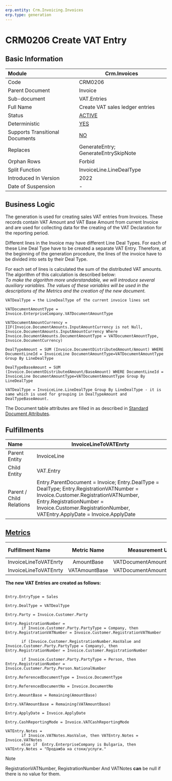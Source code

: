```yaml
---
erp.entity: Crm.Invoicing.Invoices
erp.type: generation
---
```


# CRM0206 Create VAT Entry

## Basic Information

| Module                          | Crm.Invoices                                               |
| :------------------------------ | ---------------------------------------------------------- |
| Code                            | CRM0206                                                    |
| Parent Document                 | Invoice                                                    |
| Sub-document                    | VAT.Entries                                                |
| Full Name                       | Create VAT sales ledger entries                            |
| Status                          | [ACTIVE](xref:generation-procedures)                       |
| Deterministic                   | [YES](xref:document-generation-and-transitional-documents) |
| Supports Transitional Documents | [NO](xref:document-generation-and-transitional-documents)  |
| Replaces                        | GenerateEntry; GenerateEntrySkipNote                       |
| Orphan Rows                     | Forbid                                                     |
| Split Function                  | InvoiceLine.LineDealType                                   |
| Introduced In Version           | 2022                                                       |
| Date of Suspension              | -                                                          |

## Business Logic

The generation is used for creating sales VAT entries from Invoices. These records contain VAT Amount and VAT Base Amount from current Invoice and are used for collecting data  for the creating of the VAT Declaration for the reporting period.

Different lines in the Invoice may have different Line Deal Types. For each of these Line Deal Type have to be created a separate VAT Entry. Therefore, at the beginning of the generation procedure, the lines of the invoice have to be divided into sets by their Deal Type. 

For each set of lines is calculated the sum of the distributed VAT amounts. The algorithm of this calculation is described below:
<br/>_Тo make the algorithm more understandable, we will introduce several auxiliary variables. The values of these variables will be used in the descriptions of the Metrics and the creation of the new document._

````
VATDealType = the LineDealType of the current invoice lines set

VATDocumentAmountType = Invoice.EnterpriseCompany.VATDocumentAmountType
 
VATDocumentAmountCurrency = IIF(Invoice.DocumentAmounts.InputAmountCurrency is not Null, Invoice.DocumentAmounts.InputAmountCurrency Where Invoice.DocumentAmounts.DocumentAmountType = VATDocumentAmountType, Invoice.DocumentCurrency)

DealTypeAmount = SUM (Invoice.DocumentDistributedAmount/Amount) WHERE DocumentLineId = InvoiceLine DocumentAmountType=VATDocumentAmountType Group By LineDealType

DealTypeBaseAmount = SUM (Invoice.DocumentDistributedAmount/BaseAmount) WHERE DocumentLineId = InvoiceLine DocumentAmountType=VATDocumentAmountType Group By LineDealType

VATDealType = InvoiceLine.LineDealType Group By LineDealType - it is same which is used for grouping in DealTypeAmount and DealTypeBaseAmount.
````

The Document table attributes are filled in as described in [Standard Document Attributes](../reference/standard-document-attributes.md).

## Fulfillments

| Name                     | InvoiceLineToVATEnrty                                        |
| :----------------------- | ------------------------------------------------------------ |
| Parent Entity            | InvoiceLine                                                  |
| Child Entity             | VAT.Entry                                                    |
| Parent / Child Relations | Entry.ParentDocument = Invoice; Entry.DealType = DealType; Entry.RegistrationVATNumber = Invoice.Customer.RegistrationVATNumber, Entry.RegistrationNumber = Invoice.Customer.RegistrationNumber, VATEntry.ApplyDate = Invoice.ApplyDate |

## [Metrics](../reference/metrics.md)

| Fulfillment Name      |  Metric Name  |     Measurement Unit      | Parent Value       | Child Value         | New Record |
| :-------------------- | :-----------: | :-----------------------: | :----------------- | :------------------ | :--------- |
| InvoiceLineToVATEnrty |  AmountBase   | VATDocumentAmountCurrency | DealTypeAmount     | Entry.AmountBase    | YES        |
| InvoiceLineToVATEnrty | VATAmountBase | VATDocumentAmountCurrency | DealTypeBaseAmount | Entry.VATAmountBase | YES        |


**The new VAT Entries are created as follows:**
```
 
Entry.EntryType = Sales

Entry.DealType = VATDealType

Entry.Party = Invoice.Customer.Party

Entry.RegistrationNumber = 
       if Invoice.Customer.Party.PartyType = Company, then Entry.RegistrationVATNumber = Invoice.Customer.RegistrationVATNumber
           
       if (Invoice.Customer.RegistrationNumber.HasValue and Invoice.Customer.Party.PartyType = Company), then Entry.RegistrationNumber = Invoice.Customer.RegistrationNumber
        
       if Invoice.Customer.Party.PartyType = Person, then Entry.RegistrationNumber = Invoice.Customer.Party.Person.NationalNumber

Entry.ReferencedDocumentType = Invoice.DocumentType

Entry.ReferencedDocumentNo = Invoice.DocumentNo

Entry.AmountBase = Remaining(AmountBase)

Entry.VATAmountBase = Remaining(VATAmountBase)

Entry.ApplyDate = Invoice.ApplyDate

Entry.CashReportingMode = Invoice.VATCashReportingMode

VATEntry.Notes =
       if Invoice.VATNotes.HasValue, then VATEntry.Notes = Invoice.VATNotes
       else if  Entry.EnterpriseCompany is Bulgaria, then VATEntry.Notes = "Продажба на стоки/услуги."

```


> [!NOTE]
> RegistrationVATNumber, RegistrationNumber And VATNotes **can** be null if there is no value for them.
